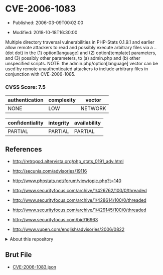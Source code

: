 # CVE-2006-1083

- Published: 2006-03-09T00:02:00

- Modified: 2018-10-18T16:30:00

Multiple directory traversal vulnerabilities in PHP-Stats 0.1.9.1 and earlier allow remote attackers to read and possibly execute arbitrary files via a .. (dot dot) in the (1) option[language] and (2) option[template] parameters, and (3) possibly other parameters, to (a) admin.php and (b) other unspecified scripts.  NOTE: the admin.php/option[language] vector can be used by remote unauthenticated attackers to include arbitrary files in conjunction with CVE-2006-1085.

### CVSS Score: **7.5**

| authentication | complexity | vector |
| --- | --- | --- |
| NONE | LOW | NETWORK |

| confidentiality | integrity | availability |
| --- | --- | --- |
| PARTIAL | PARTIAL | PARTIAL |

## References

* http://retrogod.altervista.org/php_stats_0191_adv.html

* http://secunia.com/advisories/19116

* http://www.phpstats.net/forum/viewtopic.php?t=140

* http://www.securityfocus.com/archive/1/426762/100/0/threaded

* http://www.securityfocus.com/archive/1/428614/100/0/threaded

* http://www.securityfocus.com/archive/1/429145/100/0/threaded

* http://www.securityfocus.com/bid/16963

* http://www.vupen.com/english/advisories/2006/0822

<details>
<summary>About this repository</summary> 

  This repository is part of the project [Live Hack CVE](https://github.com/Live-Hack-CVE). Main website can be found [www.live-hack.org](https://www.live-hack.org) 
  
  Made by [Sn0wAlice](https://github.com/Sn0wAlice) for the people that care about security and need to have a feed of the latest CVEs. Hope you enjoy it, don't forget to star the repo and follow me on [Twitter](https://twitter.com/Sn0wAlice) and [Github](https://github.com/Sn0wAlice). And that is my [personnal website](https://www.alice-snow.me/)

  - [Home Page](https://github.com/Live-Hack-CVE)
  - [Framework](https://github.com/Live-Hack-CVE/cve-framework)
  - [CVE database](https://github.com/Live-Hack-CVE/full_database)
  - [Changelog](https://github.com/Live-Hack-CVE/Changelog)
</details>

## Brut File

* [CVE-2006-1083.json](https://raw.githubusercontent.com/Live-Hack-CVE/full_database/main/cves/2006/CVE-2006-1083.json)

